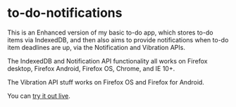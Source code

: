 to-do-notifications
===================

This is an Enhanced version of my basic to-do app, which stores to-do items via IndexedDB, and then also aims to provide notifications when to-do item deadlines are up, via the Notification and Vibration APIs.

The IndexedDB and Notification API functionality all works on Firefox desktop, Firefox Android, Firefox OS, Chrome, and IE 10+.

The Vibration API stuff works on Firefox OS and Firefox for Android.

You can [try it out live](https://mdn.github.io/dom-examples/to-do-notifications/).
